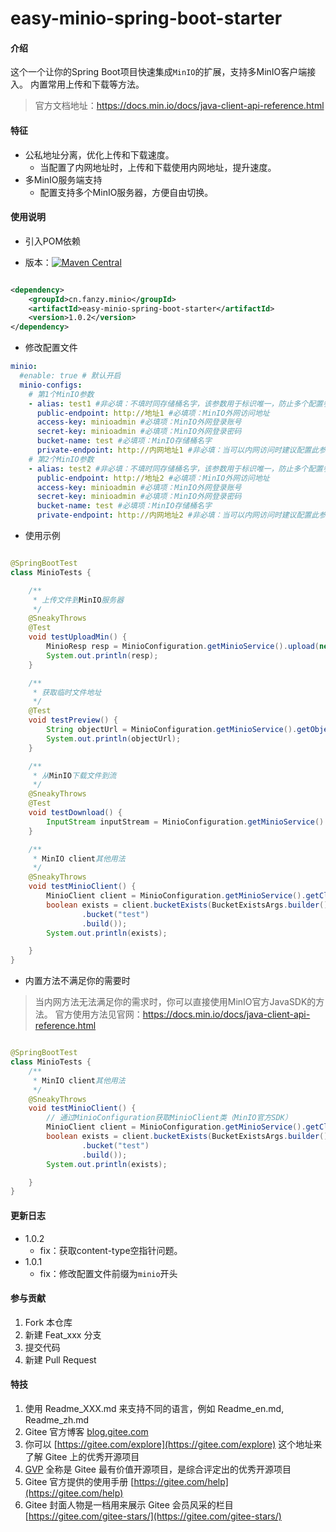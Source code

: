 # easy-minio-spring-boot-starter

#### 介绍

这个一个让你的Spring Boot项目快速集成`MinIO`的扩展，支持多MinIO客户端接入。 内置常用上传和下载等方法。
> 官方文档地址：https://docs.min.io/docs/java-client-api-reference.html

#### 特征

* 公私地址分离，优化上传和下载速度。
    * 当配置了内网地址时，上传和下载使用内网地址，提升速度。
* 多MinIO服务端支持
    * 配置支持多个MinIO服务器，方便自由切换。

#### 使用说明

* 引入POM依赖


* 版本：[![Maven Central](https://img.shields.io/maven-central/v/cn.fanzy.minio/easy-minio-spring-boot-starter.svg?label=Maven%20Central)](https://search.maven.org/search?q=g:%22cn.fanzy.minio%22%20AND%20a:%22easy-minio-spring-boot-starter%22)
```xml

<dependency>
    <groupId>cn.fanzy.minio</groupId>
    <artifactId>easy-minio-spring-boot-starter</artifactId>
    <version>1.0.2</version>
</dependency>
```

* 修改配置文件

```yaml
minio:
  #enable: true # 默认开启
  minio-configs:
    # 第1个MinIO参数
    - alias: test1 #非必填：不填时同存储桶名字，该参数用于标识唯一，防止多个配置参数存储桶重名
      public-endpoint: http://地址1 #必填项：MinIO外网访问地址
      access-key: minioadmin #必填项：MinIO外网登录账号
      secret-key: minioadmin #必填项：MinIO外网登录密码
      bucket-name: test #必填项：MinIO存储桶名字
      private-endpoint: http://内网地址1 #非必填：当可以内网访问时建议配置此参数，提高传输速度。默认同public-endpoint
    # 第2个MinIO参数
    - alias: test2 #非必填：不填时同存储桶名字，该参数用于标识唯一，防止多个配置参数存储桶重名
      public-endpoint: http://地址2 #必填项：MinIO外网访问地址
      access-key: minioadmin #必填项：MinIO外网登录账号
      secret-key: minioadmin #必填项：MinIO外网登录密码
      bucket-name: test #必填项：MinIO存储桶名字
      private-endpoint: http://内网地址2 #非必填：当可以内网访问时建议配置此参数，提高传输速度。默认同public-endpoint
```

* 使用示例

```java

@SpringBootTest
class MinioTests {

    /**
     * 上传文件到MinIO服务器
     */
    @SneakyThrows
    @Test
    void testUploadMin() {
        MinioResp resp = MinioConfiguration.getMinioService().upload(new File("1.jpg"), "1.jpg");
        System.out.println(resp);
    }

    /**
     * 获取临时文件地址
     */
    @Test
    void testPreview() {
        String objectUrl = MinioConfiguration.getMinioService().getObjectUrl("1.jpg");
        System.out.println(objectUrl);
    }

    /**
     * 从MinIO下载文件到流
     */
    @SneakyThrows
    @Test
    void testDownload() {
        InputStream inputStream = MinioConfiguration.getMinioService().getObject("1.jpg");
    }

    /**
     * MinIO client其他用法
     */
    @SneakyThrows
    void testMinioClient() {
        MinioClient client = MinioConfiguration.getMinioService().getClient();
        boolean exists = client.bucketExists(BucketExistsArgs.builder()
                .bucket("test")
                .build());
        System.out.println(exists);

    }
}

```

* 内置方法不满足你的需要时

> 当内网方法无法满足你的需求时，你可以直接使用MinIO官方JavaSDK的方法。
> 官方使用方法见官网：https://docs.min.io/docs/java-client-api-reference.html

```java

@SpringBootTest
class MinioTests {
    /**
     * MinIO client其他用法
     */
    @SneakyThrows
    void testMinioClient() {
        // 通过MinioConfiguration获取MinioClient类（MinIO官方SDK）
        MinioClient client = MinioConfiguration.getMinioService().getClient();
        boolean exists = client.bucketExists(BucketExistsArgs.builder()
                .bucket("test")
                .build());
        System.out.println(exists);

    }
}
```
#### 更新日志
* 1.0.2
  * fix：获取content-type空指针问题。
* 1.0.1
  * fix：修改配置文件前缀为`minio`开头
#### 参与贡献

1. Fork 本仓库
2. 新建 Feat_xxx 分支
3. 提交代码
4. 新建 Pull Request

#### 特技

1. 使用 Readme\_XXX.md 来支持不同的语言，例如 Readme\_en.md, Readme\_zh.md
2. Gitee 官方博客 [blog.gitee.com](https://blog.gitee.com)
3. 你可以 [https://gitee.com/explore](https://gitee.com/explore) 这个地址来了解 Gitee 上的优秀开源项目
4. [GVP](https://gitee.com/gvp) 全称是 Gitee 最有价值开源项目，是综合评定出的优秀开源项目
5. Gitee 官方提供的使用手册 [https://gitee.com/help](https://gitee.com/help)
6. Gitee 封面人物是一档用来展示 Gitee 会员风采的栏目 [https://gitee.com/gitee-stars/](https://gitee.com/gitee-stars/)
